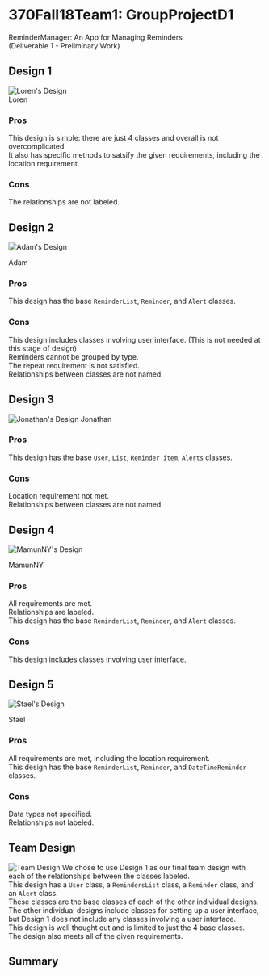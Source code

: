 # 370Fall18Team1: GroupProjectD1  
ReminderManager: An App for Managing Reminders  
(Deliverable 1 - Preliminary Work)  

## Design 1
![Loren's Design](https://i.imgur.com/vrxXy9L.png)  
Loren
### Pros  
This design is simple: there are just 4 classes and overall is not overcomplicated.  
It also has specific methods to satsify the given requirements, including the location requirement.  

### Cons  
The relationships are not labeled.


## Design 2  
![Adam's Design](https://i.imgur.com/8ixwtlj.png)

Adam
### Pros  
This design has the base `ReminderList`, `Reminder`, and `Alert` classes.  

### Cons  
This design includes classes involving user interface. (This is not needed at this stage of design).  
Reminders cannot be grouped by type.  
The repeat requirement is not satisfied.  
Relationships between classes are not named.  

## Design 3  
![Jonathan's Design](https://i.imgur.com/hpLKFjN.png)
Jonathan
### Pros  
This design has the base `User`, `List`, `Reminder item`, `Alerts` classes.

### Cons  
Location requirement not met.  
Relationships between classes are not named.  

## Design 4  
![MamunNY's Design](https://i.imgur.com/7BiZRcL.png)

MamunNY
### Pros  
All requirements are met.  
Relationships are labeled.  
This design has the base `ReminderList`, `Reminder`, and `Alert` classes.  

### Cons  
This design includes classes involving user interface.  

## Design 5  
![Stael's Design](https://i.imgur.com/6V1LCo1.png)

Stael
### Pros  
All requirements are met, including the location requirement.  
This design has the base `ReminderList`, `Reminder`, and `DateTimeReminder` classes.  

### Cons  
Data types not specified.  
Relationships not labeled.  


## Team Design  
![Team Design](https://i.imgur.com/oZPpQWe.png)
We chose to use Design 1 as our final team design with each of the relationships between the classes labeled.  
This design has a `User` class, a `RemindersList` class, a  `Reminder` class, and an `Alert` class.  
These classes are the base classes of each of the other individual designs.  
The other individual designs include classes for setting up a user interface, but Design 1 does not include any classes involving a user interface.  
This design is well thought out and is limited to just the 4 base classes.  
The design also meets all of the given requirements.  

## Summary  
